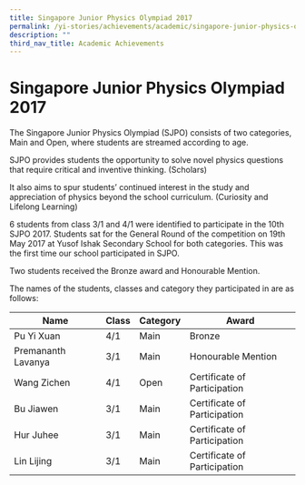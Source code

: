```yaml
---
title: Singapore Junior Physics Olympiad 2017
permalink: /yi-stories/achievements/academic/singapore-junior-physics-olympiad-2017/
description: ""
third_nav_title: Academic Achievements
---
```

# **Singapore Junior Physics Olympiad 2017**

The Singapore Junior Physics Olympiad (SJPO) consists of two categories, Main and Open, where students are streamed according to age.

SJPO provides students the opportunity to solve novel physics questions that require critical and inventive thinking. (Scholars) 

It also aims to spur students’ continued interest in the study and appreciation of physics beyond the school curriculum. (Curiosity and Lifelong Learning)

6 students from class 3/1 and 4/1 were identified to participate in the 10th SJPO 2017. Students sat for the General Round of the competition on 19th May 2017 at Yusof Ishak Secondary School for both categories. This was the first time our school participated in SJPO.

Two students received the Bronze award and Honourable Mention.

The names of the students, classes and category they participated in are as follows:

| Name 	| Class 	| Category 	| Award 	|
|---	|---	|---	|---	|
| Pu Yi Xuan 	| 4/1 	| Main 	| Bronze 	|
| Premananth Lavanya 	| 3/1 	| Main 	| Honourable Mention 	|
| Wang Zichen 	| 4/1 	| Open 	| Certificate of Participation 	|
| Bu Jiawen 	| 3/1 	| Main 	| Certificate of Participation 	|
| Hur Juhee 	| 3/1 	| Main 	| Certificate of Participation 	|
| Lin Lijing 	| 3/1 	| Main 	| Certificate of Participation 	|